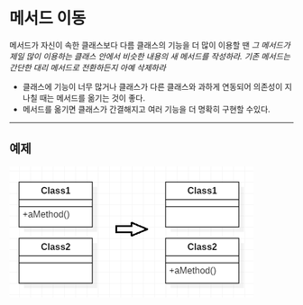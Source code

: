 # 메서드 이동

메서드가 자신이 속한 클래스보다 다름 클래스의 기능을 더 많이 이용할 땐
*그 메서드가 제일 많이 이용하는 클래스 안에서 비슷한 내용의 새 메서드를 작성하라.
기존 메서드는 간단한 대리 메서드로 전환하든지 아예 삭제하라*

* 클래스에 기능이 너무 많거나 클래스가 다른 클래스와 과하게 연동되어 의존성이 지나칠 때는 메서드를 옮기는 것이 좋다.
* 메서드를 옮기면 클래스가 간결해지고 여러 기능을 더 명확히 구현할 수있다.

---

## 예제

![Alt text](img/moveMethod.png)